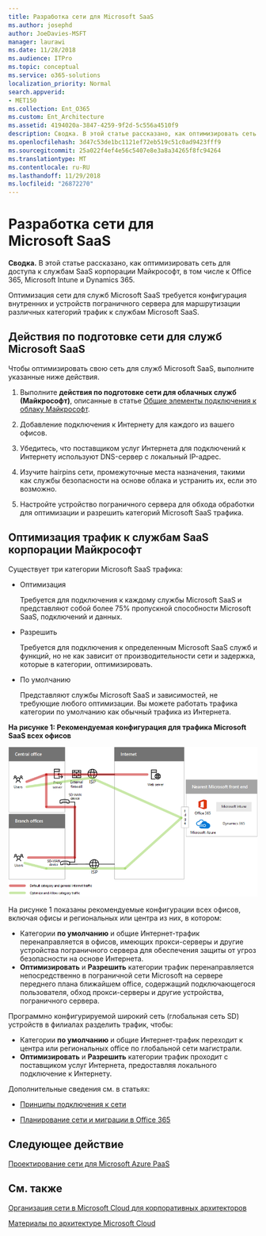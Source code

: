 ```yaml
---
title: Разработка сети для Microsoft SaaS
ms.author: josephd
author: JoeDavies-MSFT
manager: laurawi
ms.date: 11/28/2018
ms.audience: ITPro
ms.topic: conceptual
ms.service: o365-solutions
localization_priority: Normal
search.appverid:
- MET150
ms.collection: Ent_O365
ms.custom: Ent_Architecture
ms.assetid: 4194020a-3847-4259-9f2d-5c556a4510f9
description: Сводка. В этой статье рассказано, как оптимизировать сеть для доступа к службам SaaS корпорации Майкрософт, в том числе к Office 365, Microsoft Intune и Dynamics 365.
ms.openlocfilehash: 3d47c53de1bc1121ef72eb519c51c0ad9423fff9
ms.sourcegitcommit: 25a022f4ef4e56c5407e8e3a8a34265f8fc94264
ms.translationtype: MT
ms.contentlocale: ru-RU
ms.lasthandoff: 11/29/2018
ms.locfileid: "26872270"
---
```

# <a name="designing-networking-for-microsoft-saas"></a>Разработка сети для Microsoft SaaS

 **Сводка.** В этой статье рассказано, как оптимизировать сеть для доступа к службам SaaS корпорации Майкрософт, в том числе к Office 365, Microsoft Intune и Dynamics 365.
  
Оптимизация сети для служб Microsoft SaaS требуется конфигурация внутренних и устройств пограничного сервера для маршрутизации различных категорий трафик к службам Microsoft SaaS.
  
## <a name="steps-to-prepare-your-network-for-microsoft-saas-services"></a>Действия по подготовке сети для служб Microsoft SaaS

Чтобы оптимизировать свою сеть для служб Microsoft SaaS, выполните указанные ниже действия.
  
1. Выполните **действия по подготовке сети для облачных служб (Майкрософт)**, описанные в статье [Общие элементы подключения к облаку Майкрософт](common-elements-of-microsoft-cloud-connectivity.md).
    
2. Добавление подключения к Интернету для каждого из вашего офисов.
    
3. Убедитесь, что поставщиком услуг Интернета для подключений к Интернету используют DNS-сервер с локальный IP-адрес.
    
4. Изучите hairpins сети, промежуточные места назначения, такими как службы безопасности на основе облака и устранить их, если это возможно.
    
5. Настройте устройство пограничного сервера для обхода обработки для оптимизации и разрешить категорий Microsoft SaaS трафика.

## <a name="optimizing-traffic-to-microsofts-saas-services"></a>Оптимизация трафик к службам SaaS корпорации Майкрософт    

Существует три категории Microsoft SaaS трафика:

- Оптимизация

  Требуется для подключения к каждому службы Microsoft SaaS и представляют собой более 75% пропускной способности Microsoft SaaS, подключений и данных.

- Разрешить

  Требуется для подключения к определенным Microsoft SaaS служб и функций, но не как зависит от производительности сети и задержка, которые в категории, оптимизировать.

- По умолчанию

  Представляют службы Microsoft SaaS и зависимостей, не требующие любого оптимизации. Вы можете работать трафика категории по умолчанию как обычный трафика из Интернета.


**На рисунке 1: Рекомендуемая конфигурация для трафика Microsoft SaaS всех офисов**

![На рисунке 1: Рекомендуемая конфигурация для трафика Microsoft SaaS всех офисов](media/Network-Poster/SaaS1.png)

На рисунке 1 показаны рекомендуемые конфигурации всех офисов, включая офисы и региональных или центра из них, в котором:

- Категории **по умолчанию** и общие Интернет-трафик перенаправляется в офисов, имеющих прокси-серверы и другие устройства пограничного сервера для обеспечения защиты от угроз безопасности на основе Интернета.
- **Оптимизировать** и **Разрешить** категории трафик перенаправляется непосредственно в пограничной сети Microsoft на сервере переднего плана ближайшем office, содержащий подключающегося пользователя, обход прокси-серверы и другие устройства, пограничного сервера.

Программно конфигурируемой широкий сеть (глобальная сеть SD) устройств в филиалах разделить трафик, чтобы: 

- Категории **по умолчанию** и общие Интернет-трафик переходит к центра или региональных office по глобальной сети магистрали. 
- **Оптимизировать** и **Разрешить** категории трафик проходит с поставщиком услуг Интернета, предоставляя локального подключение к Интернету.
  
Дополнительные сведения см. в статьях:
  
- [Принципы подключения к сети](https://aka.ms/expressrouteoffice365)

- [Планирование сети и миграции в Office 365](https://aka.ms/tune)
    
## <a name="next-step"></a>Следующее действие

[Проектирование сети для Microsoft Azure PaaS](designing-networking-for-microsoft-azure-paas.md)
    
## <a name="see-also"></a>См. также

[Организация сети в Microsoft Cloud для корпоративных архитекторов](microsoft-cloud-networking-for-enterprise-architects.md)
  
[Материалы по архитектуре Microsoft Cloud](microsoft-cloud-it-architecture-resources.md)

